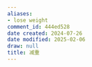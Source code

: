 ```yaml
---
aliases:
- lose weight
comment_id: 444ed528
date created: 2024-07-26
date modified: 2025-02-06
draw: null
title: 减重
---
```

